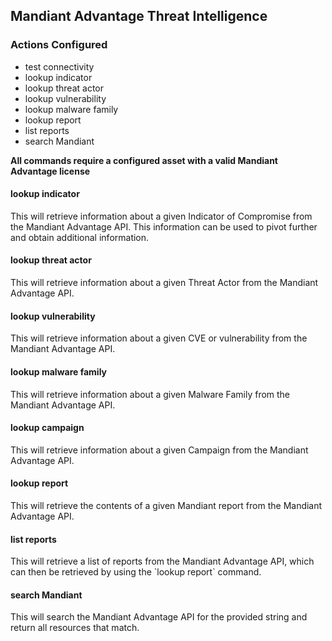 ## Mandiant Advantage Threat Intelligence

### Actions Configured

- test connectivity
- lookup indicator
- lookup threat actor
- lookup vulnerability
- lookup malware family
- lookup report
- list reports
- search Mandiant

**All commands require a configured asset with a valid Mandiant Advantage license**

#### lookup indicator

This will retrieve information about a given Indicator of Compromise from the Mandiant Advantage
API. This information can be used to pivot further and obtain additional information.

#### lookup threat actor

This will retrieve information about a given Threat Actor from the Mandiant Advantage API.

#### lookup vulnerability

This will retrieve information about a given CVE or vulnerability from the Mandiant Advantage API.

#### lookup malware family

This will retrieve information about a given Malware Family from the Mandiant Advantage API.

#### lookup campaign

This will retrieve information about a given Campaign from the Mandiant Advantage API.

#### lookup report

This will retrieve the contents of a given Mandiant report from the Mandiant Advantage API.

#### list reports

This will retrieve a list of reports from the Mandiant Advantage API, which can then be retrieved by
using the \`lookup report\` command.

#### search Mandiant

This will search the Mandiant Advantage API for the provided string and return all resources that
match.

